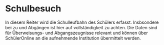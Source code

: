 # Schulbesuch

In diesem Reiter wird die Schulleufbahn des Schülers erfasst. Insbsondere bei zu und Abgängen ist hier auf vollständigkeit zu achten. 
Die Daten sind für Überweisungs- und Abgangszeugnisse relevant und können über SchülerOnline an die aufnehmende Institution übermittelt werden. 